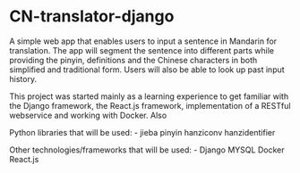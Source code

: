 # CN-translator-django
A simple web app that enables users to input a sentence in Mandarin for translation. The app will segment the sentence
into different parts while providing the pinyin, definitions and the Chinese characters in both simplified and traditional form. Users will also be able to look up past input history.

This project was started mainly as a learning experience to get familiar with the Django framework, the React.js framework, implementation of a RESTful webservice and working with Docker. Also 

Python libraries that will be used: -
jieba
pinyin
hanziconv
hanzidentifier

Other technologies/frameworks that will be used: -
Django
MYSQL
Docker
React.js
